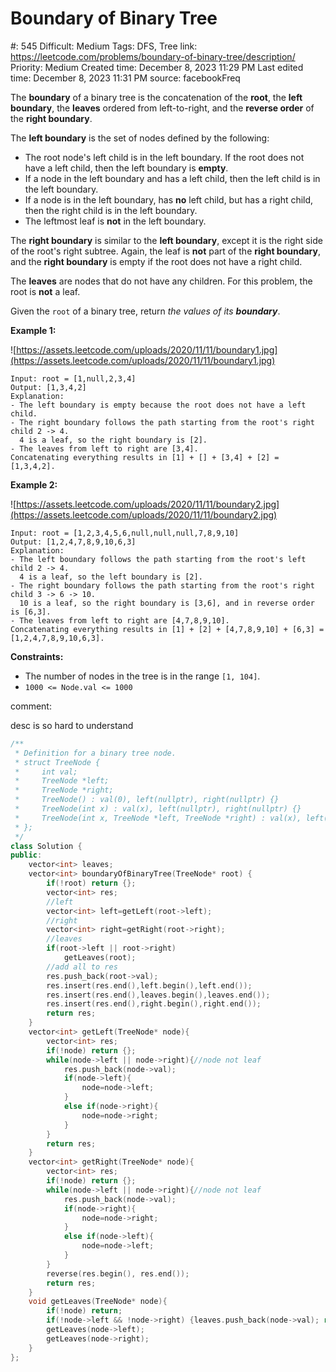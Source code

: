 # Boundary of Binary Tree

#: 545
Difficult: Medium
Tags: DFS, Tree
link: https://leetcode.com/problems/boundary-of-binary-tree/description/
Priority: Medium
Created time: December 8, 2023 11:29 PM
Last edited time: December 8, 2023 11:31 PM
source: facebookFreq

The **boundary** of a binary tree is the concatenation of the **root**, the **left boundary**, the **leaves** ordered from left-to-right, and the **reverse order** of the **right boundary**.

The **left boundary** is the set of nodes defined by the following:

- The root node's left child is in the left boundary. If the root does not have a left child, then the left boundary is **empty**.
- If a node in the left boundary and has a left child, then the left child is in the left boundary.
- If a node is in the left boundary, has **no** left child, but has a right child, then the right child is in the left boundary.
- The leftmost leaf is **not** in the left boundary.

The **right boundary** is similar to the **left boundary**, except it is the right side of the root's right subtree. Again, the leaf is **not** part of the **right boundary**, and the **right boundary** is empty if the root does not have a right child.

The **leaves** are nodes that do not have any children. For this problem, the root is **not** a leaf.

Given the `root` of a binary tree, return *the values of its **boundary***.

**Example 1:**

![https://assets.leetcode.com/uploads/2020/11/11/boundary1.jpg](https://assets.leetcode.com/uploads/2020/11/11/boundary1.jpg)

```
Input: root = [1,null,2,3,4]
Output: [1,3,4,2]
Explanation:
- The left boundary is empty because the root does not have a left child.
- The right boundary follows the path starting from the root's right child 2 -> 4.
  4 is a leaf, so the right boundary is [2].
- The leaves from left to right are [3,4].
Concatenating everything results in [1] + [] + [3,4] + [2] = [1,3,4,2].

```

**Example 2:**

![https://assets.leetcode.com/uploads/2020/11/11/boundary2.jpg](https://assets.leetcode.com/uploads/2020/11/11/boundary2.jpg)

```
Input: root = [1,2,3,4,5,6,null,null,null,7,8,9,10]
Output: [1,2,4,7,8,9,10,6,3]
Explanation:
- The left boundary follows the path starting from the root's left child 2 -> 4.
  4 is a leaf, so the left boundary is [2].
- The right boundary follows the path starting from the root's right child 3 -> 6 -> 10.
  10 is a leaf, so the right boundary is [3,6], and in reverse order is [6,3].
- The leaves from left to right are [4,7,8,9,10].
Concatenating everything results in [1] + [2] + [4,7,8,9,10] + [6,3] = [1,2,4,7,8,9,10,6,3].

```

**Constraints:**

- The number of nodes in the tree is in the range `[1, 104]`.
- `1000 <= Node.val <= 1000`

comment:

desc is so hard to understand

```cpp
/**
 * Definition for a binary tree node.
 * struct TreeNode {
 *     int val;
 *     TreeNode *left;
 *     TreeNode *right;
 *     TreeNode() : val(0), left(nullptr), right(nullptr) {}
 *     TreeNode(int x) : val(x), left(nullptr), right(nullptr) {}
 *     TreeNode(int x, TreeNode *left, TreeNode *right) : val(x), left(left), right(right) {}
 * };
 */
class Solution {
public:
    vector<int> leaves;
    vector<int> boundaryOfBinaryTree(TreeNode* root) {
        if(!root) return {};
        vector<int> res;
        //left
        vector<int> left=getLeft(root->left);
        //right
        vector<int> right=getRight(root->right);
        //leaves
        if(root->left || root->right)
            getLeaves(root);
        //add all to res
        res.push_back(root->val);
        res.insert(res.end(),left.begin(),left.end());
        res.insert(res.end(),leaves.begin(),leaves.end());
        res.insert(res.end(),right.begin(),right.end());
        return res;
    }
    vector<int> getLeft(TreeNode* node){
        vector<int> res;
        if(!node) return {};
        while(node->left || node->right){//node not leaf
            res.push_back(node->val);
            if(node->left){
                node=node->left;
            }
            else if(node->right){
                node=node->right;
            }
        }
        return res;
    }
    vector<int> getRight(TreeNode* node){
        vector<int> res;
        if(!node) return {};
        while(node->left || node->right){//node not leaf
            res.push_back(node->val);
            if(node->right){
                node=node->right;
            }
            else if(node->left){
                node=node->left;
            }
        }
        reverse(res.begin(), res.end());
        return res;
    }
    void getLeaves(TreeNode* node){
        if(!node) return;
        if(!node->left && !node->right) {leaves.push_back(node->val); return;}
        getLeaves(node->left);
        getLeaves(node->right);
    }
};
```